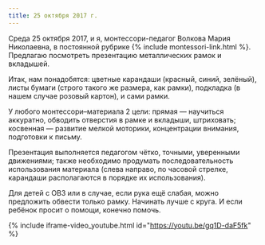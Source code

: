 ```yaml
---
title: 25 октября 2017 г.
---
```


Среда 25 октября 2017, и я, монтессори-педагог Волкова Мария Николаевна, в постоянной рубрике
{% include montessori-link.html %}. Предлагаю посмотреть презентацию металлических рамок и вкладышей.

Итак, нам понадобятся: цветные карандаши (красный, синий, зелёный), листы бумаги (строго такого же размера, как рамки),
подкладка (в нашем случае розовый картон), и сами рамки.

<!--more-->
У любого монтессори–материала 2 цели: прямая — научиться аккуратно, обводить отверстия в рамке и вкладыши, штриховать;
косвенная — развитие мелкой моторики, концентрации внимания, подготовки к письму.

Презентация выполняется педагогом чётко, точными, уверенными движениями; также необходимо продумать последовательность
использования материала (слева направо, по часовой стрелке, карандаши располагаются в порядке их использования).

Для детей с ОВЗ или в случае, если рука ещё слабая, можно предложить обвести только рамку. Начинать лучше с круга.
И если ребёнок просит о помощи, конечно помочь.

{% include iframe-video_youtube.html id="https://youtu.be/gq1D-daF5fk" %}
